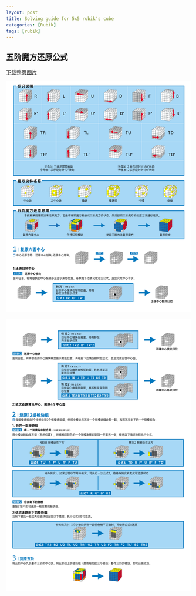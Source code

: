 ```yaml
---
layout: post
title: Solving guide for 5x5 rubik's cube
categories: [Rubik]
tags: [rubik]
---
```


## 五阶魔方还原公式

[下载整页图片](/images/rubik-5x5-dl.jpg)

![rubik-5x5-1](/images/rubik-5x5-1.png)

![rubik-5x5-2](/images/rubik-5x5-2.png)
